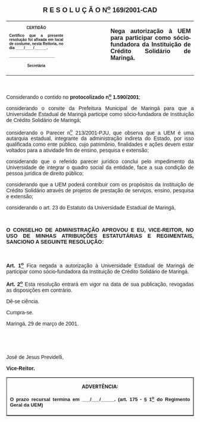 <BODY>

<B><FONT FACE="Arial" SIZE=4><P ALIGN="CENTER"><A NAME="_Toc445798786"></P>
<P ALIGN="CENTER">R E S O L U &Ccedil; &Atilde; O  N<U><SUP>o</U></SUP>  169/2001-CAD</P>
</B></FONT><FONT FACE="Arial"><P ALIGN="JUSTIFY"></P></FONT>
<TABLE CELLSPACING=0 BORDER=0 CELLPADDING=7 WIDTH=612>
<TR><TD WIDTH="32%" VALIGN="TOP">
<B><FONT FACE="Arial" SIZE=1><P ALIGN="CENTER">CERTID&Atilde;O</P>
<P ALIGN="JUSTIFY">   Certifico que a presente resolu&ccedil;&atilde;o foi afixada em local de costume, nesta Reitoria, no dia ____/____/______.</P>
<P ALIGN="JUSTIFY"></P>
<P ALIGN="JUSTIFY">______________________</P>
<P ALIGN="CENTER">Secret&aacute;ria</B></FONT></TD>
<TD WIDTH="22%" VALIGN="TOP">&nbsp;</TD>
<TD WIDTH="46%" VALIGN="TOP">
<B><FONT FACE="Arial" SIZE=3><P ALIGN="JUSTIFY">Nega autoriza&ccedil;&atilde;o &agrave; UEM para participar como s&oacute;cio-fundadora da Institui&ccedil;&atilde;o de Cr&eacute;dito Solid&aacute;rio de Maring&aacute;.</B></FONT></TD>
</TR>
</TABLE>

<FONT FACE="Arial"><P ALIGN="JUSTIFY"></P>
<P ALIGN="JUSTIFY">&nbsp;</P>
<P ALIGN="JUSTIFY">&#9;Considerando o contido no <B>protocolizado n<U><SUP>o</U></SUP> 1.590/2001</B>;</P>
<P ALIGN="JUSTIFY">&#9;considerando o convite da Prefeitura Municipal de Maring&aacute; para que a Universidade Estadual de Maring&aacute; participe como s&oacute;cio-fundadora de Institui&ccedil;&atilde;o de Cr&eacute;dito Solid&aacute;rio de Maring&aacute;;</P>
<P ALIGN="JUSTIFY">&#9;considerando o Parecer n<U><SUP>o</U></SUP> 213/2001-PJU, que observa que a UEM &eacute; uma autarquia estadual, integrante da administra&ccedil;&atilde;o indireta do Estado, por isso qualificada como ente p&uacute;blico, cujo patrim&ocirc;nio, finalidades e a&ccedil;&otilde;es devem estar voltados para a atividade fim de ensino, pesquisa e extens&atilde;o;</P>
<P ALIGN="JUSTIFY">&#9;considerando que o referido parecer jur&iacute;dico conclui pelo impedimento da Universidade de integrar o quadro social da entidade, face a sua condi&ccedil;&atilde;o de pessoa jur&iacute;dica de direito p&uacute;blico;</P>
<P ALIGN="JUSTIFY">&#9;considerando que a UEM poder&aacute; contribuir com os prop&oacute;sitos da Institui&ccedil;&atilde;o de Cr&eacute;dito Solid&aacute;rio atrav&eacute;s de projetos de presta&ccedil;&atilde;o de servi&ccedil;os, ensino, pesquisa e extens&atilde;o;</P>
<P ALIGN="JUSTIFY">considerando o art. 23 do Estatuto da Universidade Estadual de Maring&aacute;,</P>
<P ALIGN="JUSTIFY"></P>
<P ALIGN="JUSTIFY">&nbsp;</P>
<B><P ALIGN="JUSTIFY">O CONSELHO DE ADMINISTRA&Ccedil;&Atilde;O APROVOU E EU, VICE-REITOR, NO USO DE MINHAS ATRIBUI&Ccedil;&Otilde;ES ESTATUT&Aacute;RIAS E REGIMENTAIS, SANCIONO A SEGUINTE RESOLU&Ccedil;&Atilde;O:</P>
</B><P ALIGN="JUSTIFY"></P>
<P ALIGN="JUSTIFY">&nbsp;</P>
<B><P ALIGN="JUSTIFY">Art. 1<U><SUP>o</B></U></SUP> Fica negada a autoriza&ccedil;&atilde;o &agrave; Universidade Estadual de Maring&aacute; de participar como s&oacute;cio-fundadora da Institui&ccedil;&atilde;o de Cr&eacute;dito Solid&aacute;rio de Maring&aacute;.</P>
<B><P ALIGN="JUSTIFY">Art. 2<U><SUP>o</U></SUP> </B>Esta resolu&ccedil;&atilde;o entrar&aacute; em vigor na data de sua publica&ccedil;&atilde;o, revogadas as disposi&ccedil;&otilde;es em contr&aacute;rio.</P>
<P ALIGN="JUSTIFY">&#9;D&ecirc;-se ci&ecirc;ncia.</P>
<P ALIGN="JUSTIFY">&#9;Cumpra-se.</P>
<P ALIGN="JUSTIFY">Maring&aacute;, 29 de mar&ccedil;o de 2001.</P>
<P ALIGN="JUSTIFY"></P>
<P ALIGN="JUSTIFY">&nbsp;</P>
<P ALIGN="JUSTIFY">&nbsp;</P>
<P ALIGN="JUSTIFY">Jos&eacute; de Jesus Previdelli,</P>
<B><P ALIGN="JUSTIFY">Vice-Reitor.</P>
</B><P ALIGN="JUSTIFY"></P></FONT>
<TABLE BORDER CELLSPACING=1 CELLPADDING=4 WIDTH=207>
<TR><TD VALIGN="TOP">
<B><FONT SIZE=2><P ALIGN="CENTER">ADVERT&Ecirc;NCIA:</P>
</FONT><FONT FACE="Arial" SIZE=2><P ALIGN="JUSTIFY">O prazo recursal termina em ___/___/_____. (art. 175 - § 1<U><SUP>o</U></SUP> do Regimento Geral da UEM)</B></FONT></TD>
</TR>
</TABLE>

<FONT SIZE=2><P></A></P></FONT></BODY>
